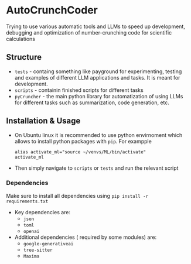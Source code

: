 # AutoCrunchCoder
Trying to use various automatic tools and LLMs to speed up development, debugging and optimization of number-crunching code for scientific calculations

## Structure 

* `tests` - containg something like payground for experimenting, testing and examples of different LLM applications and tasks. It is meant for development.
* `scripts` - containin finished scripts for different tasks
* `pyCruncher` - the main python library for automatization of using LLMs for different tasks such as summarization, code generation, etc.

## Installation & Usage

* On Ubuntu linux it is recommended to use python envirnoment which allows to install python packages with `pip`. For exampple
  ```
  alias activate_ml="source ~/venvs/ML/bin/activate"
  activate_ml
  ```
* Then simply navigate to `scripts` or `tests` and run the relevant script 

### Dependencies

Make sure to install all dependencies using `pip install -r requirements.txt`

* Key dependencies are: 
   * `json`
   * `toml`
   * `openai`
* Additional dependencies ( required by some modules) are:
   * `google-generativeai`
   * `tree-sitter`
   * `Maxima`
